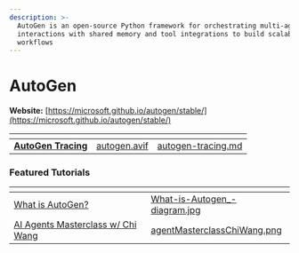 ```yaml
---
description: >-
  AutoGen is an open-source Python framework for orchestrating multi-agent LLM
  interactions with shared memory and tool integrations to build scalable AI
  workflows
---
```


# AutoGen

**Website:** [https://microsoft.github.io/autogen/stable/](https://microsoft.github.io/autogen/stable/)

<table data-card-size="large" data-view="cards"><thead><tr><th></th><th data-hidden data-card-cover data-type="files"></th><th data-hidden data-card-target data-type="content-ref"></th></tr></thead><tbody><tr><td><a href="autogen-tracing.md"><strong>AutoGen Tracing</strong></a></td><td><a href="../../.gitbook/assets/autogen.avif">autogen.avif</a></td><td><a href="autogen-tracing.md">autogen-tracing.md</a></td></tr></tbody></table>

### Featured Tutorials&#x20;

<table data-view="cards"><thead><tr><th></th><th data-hidden data-card-cover data-type="files"></th></tr></thead><tbody><tr><td><a href="https://arize.com/blog/what-is-autogen/">What is AutoGen?</a></td><td><a href="../../.gitbook/assets/What-is-Autogen_-diagram.jpg">What-is-Autogen_-diagram.jpg</a></td></tr><tr><td><a href="https://www.youtube.com/watch?v=fuvcV8o5wb0">AI Agents Masterclass w/ Chi Wang</a></td><td><a href="../../.gitbook/assets/agentMasterclassChiWang.png">agentMasterclassChiWang.png</a></td></tr></tbody></table>

